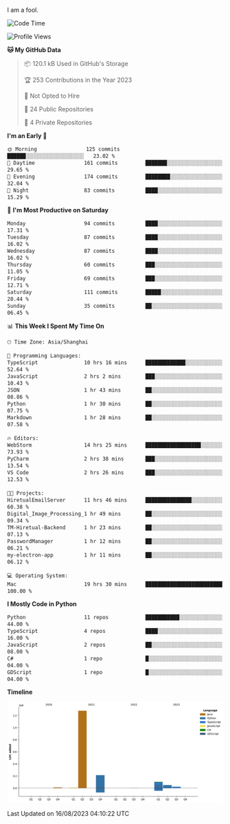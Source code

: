 I am a fool.

<!--START_SECTION:waka-->
![Code Time](http://img.shields.io/badge/Code%20Time-617%20hrs%2037%20mins-blue)

![Profile Views](http://img.shields.io/badge/Profile%20Views-1-blue)

**🐱 My GitHub Data** 

> 📦 120.1 kB Used in GitHub's Storage 
 > 
> 🏆 253 Contributions in the Year 2023
 > 
> 🚫 Not Opted to Hire
 > 
> 📜 24 Public Repositories 
 > 
> 🔑 4 Private Repositories 
 > 
**I'm an Early 🐤** 

```text
🌞 Morning                125 commits         ██████░░░░░░░░░░░░░░░░░░░   23.02 % 
🌆 Daytime                161 commits         ███████░░░░░░░░░░░░░░░░░░   29.65 % 
🌃 Evening                174 commits         ████████░░░░░░░░░░░░░░░░░   32.04 % 
🌙 Night                  83 commits          ████░░░░░░░░░░░░░░░░░░░░░   15.29 % 
```
📅 **I'm Most Productive on Saturday** 

```text
Monday                   94 commits          ████░░░░░░░░░░░░░░░░░░░░░   17.31 % 
Tuesday                  87 commits          ████░░░░░░░░░░░░░░░░░░░░░   16.02 % 
Wednesday                87 commits          ████░░░░░░░░░░░░░░░░░░░░░   16.02 % 
Thursday                 60 commits          ███░░░░░░░░░░░░░░░░░░░░░░   11.05 % 
Friday                   69 commits          ███░░░░░░░░░░░░░░░░░░░░░░   12.71 % 
Saturday                 111 commits         █████░░░░░░░░░░░░░░░░░░░░   20.44 % 
Sunday                   35 commits          ██░░░░░░░░░░░░░░░░░░░░░░░   06.45 % 
```


📊 **This Week I Spent My Time On** 

```text
🕑︎ Time Zone: Asia/Shanghai

💬 Programming Languages: 
TypeScript               10 hrs 16 mins      █████████████░░░░░░░░░░░░   52.64 % 
JavaScript               2 hrs 2 mins        ███░░░░░░░░░░░░░░░░░░░░░░   10.43 % 
JSON                     1 hr 43 mins        ██░░░░░░░░░░░░░░░░░░░░░░░   08.86 % 
Python                   1 hr 30 mins        ██░░░░░░░░░░░░░░░░░░░░░░░   07.75 % 
Markdown                 1 hr 28 mins        ██░░░░░░░░░░░░░░░░░░░░░░░   07.58 % 

🔥 Editors: 
WebStorm                 14 hrs 25 mins      ██████████████████░░░░░░░   73.93 % 
PyCharm                  2 hrs 38 mins       ███░░░░░░░░░░░░░░░░░░░░░░   13.54 % 
VS Code                  2 hrs 26 mins       ███░░░░░░░░░░░░░░░░░░░░░░   12.53 % 

🐱‍💻 Projects: 
HiretualEmailServer      11 hrs 46 mins      ███████████████░░░░░░░░░░   60.38 % 
Digital_Image_Processing_1 hr 49 mins        ██░░░░░░░░░░░░░░░░░░░░░░░   09.34 % 
TM-Hiretual-Backend      1 hr 23 mins        ██░░░░░░░░░░░░░░░░░░░░░░░   07.13 % 
PasswordManager          1 hr 12 mins        ██░░░░░░░░░░░░░░░░░░░░░░░   06.21 % 
my-electron-app          1 hr 11 mins        ██░░░░░░░░░░░░░░░░░░░░░░░   06.12 % 

💻 Operating System: 
Mac                      19 hrs 30 mins      █████████████████████████   100.00 % 
```

**I Mostly Code in Python** 

```text
Python                   11 repos            ███████████░░░░░░░░░░░░░░   44.00 % 
TypeScript               4 repos             ████░░░░░░░░░░░░░░░░░░░░░   16.00 % 
JavaScript               2 repos             ██░░░░░░░░░░░░░░░░░░░░░░░   08.00 % 
C#                       1 repo              █░░░░░░░░░░░░░░░░░░░░░░░░   04.00 % 
GDScript                 1 repo              █░░░░░░░░░░░░░░░░░░░░░░░░   04.00 % 
```



**Timeline**

![Lines of Code chart](https://raw.githubusercontent.com/VeejaLiu/VeejaLiu/master/assets/bar_graph.png)


 Last Updated on 16/08/2023 04:10:22 UTC
<!--END_SECTION:waka-->
